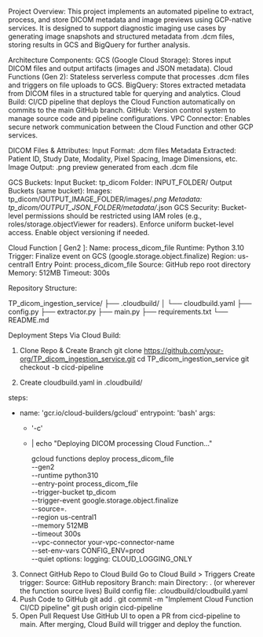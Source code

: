 Project Overview:
This project implements an automated pipeline to extract, process, and store DICOM metadata and image previews using GCP-native services. It is designed to support diagnostic imaging use cases by generating image snapshots and structured metadata from .dcm files, storing results in GCS and BigQuery for further analysis.


Architecture Components:
GCS (Google Cloud Storage): Stores input DICOM files and output artifacts (images and JSON metadata).
Cloud Functions (Gen 2): Stateless serverless compute that processes .dcm files and triggers on file uploads to GCS.
BigQuery: Stores extracted metadata from DICOM files in a structured table for querying and analytics.
Cloud Build: CI/CD pipeline that deploys the Cloud Function automatically on commits to the main GitHub branch.
GitHub: Version control system to manage source code and pipeline configurations.
VPC Connector: Enables secure network communication between the Cloud Function and other GCP services.

DICOM Files & Attributes:
Input Format: .dcm files
Metadata Extracted: Patient ID, Study Date, Modality, Pixel Spacing, Image Dimensions, etc.
Image Output:  .png preview generated from each .dcm file

GCS Buckets:
Input Bucket: tp_dicom
Folder: INPUT_FOLDER/
Output Buckets (same bucket):
Images: tp_dicom/OUTPUT_IMAGE_FOLDER/images/*.png
Metadata: tp_dicom/OUTPUT_JSON_FOLDER/metadata/*.json
GCS Security:
Bucket-level permissions should be restricted using IAM roles (e.g., roles/storage.objectViewer for readers).
Enforce uniform bucket-level access.
Enable object versioning if needed.

Cloud Function [ Gen2 ]:
Name: process_dicom_file
Runtime: Python 3.10
Trigger: Finalize event on GCS (google.storage.object.finalize)
Region: us-central1
Entry Point: process_dicom_file
Source: GitHub repo root directory
Memory: 512MB
Timeout: 300s

Repository Structure:

TP_dicom_ingestion_service/
├── .cloudbuild/
│   └── cloudbuild.yaml
├── config.py
├── extractor.py
├── main.py
├── requirements.txt
└── README.md


Deployment Steps Via Cloud Build:
1. Clone Repo & Create Branch
git clone https://github.com/your-org/TP_dicom_ingestion_service.git
cd TP_dicom_ingestion_service
git checkout -b cicd-pipeline
	
2. Create cloudbuild.yaml in .cloudbuild/

steps:
  - name: 'gcr.io/cloud-builders/gcloud'
    entrypoint: 'bash'
    args:
      - '-c'
      - |
        echo "Deploying DICOM processing Cloud Function..."

        gcloud functions deploy process_dicom_file \
          --gen2 \
          --runtime python310 \
          --entry-point process_dicom_file \
          --trigger-bucket tp_dicom \
          --trigger-event google.storage.object.finalize \
          --source=. \
          --region us-central1 \
          --memory 512MB \
          --timeout 300s \
          --vpc-connector your-vpc-connector-name \
          --set-env-vars CONFIG_ENV=prod \
          --quiet
options:
  logging: CLOUD_LOGGING_ONLY
3. Connect GitHub Repo to Cloud Build
Go to Cloud Build > Triggers
Create trigger:
Source: GitHub repository
Branch: main
Directory: . (or wherever the function source lives)
Build config file: .cloudbuild/cloudbuild.yaml
4. Push Code to GitHub
git add .
git commit -m "Implement Cloud Function CI/CD pipeline"
git push origin cicd-pipeline
5. Open Pull Request
Use GitHub UI to open a PR from cicd-pipeline to main. After merging, Cloud Build will trigger and deploy the function.
